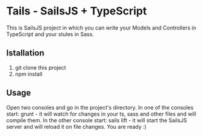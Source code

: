 # Tails - SailsJS + TypeScript

This is SailsJS project in which you can write your Models and Controllers in TypeScript and your stules in Sass.

## Istallation

1. git clone this project
2. npm install

## Usage

Open two consoles and go in the project's directory.
In one of the consoles start: grunt - it will watch for changes in your ts, sass and other files and will compile them.
In the other console start: sails lift - it will start the SailsJS server and will reload it on file changes.
You are ready :)




